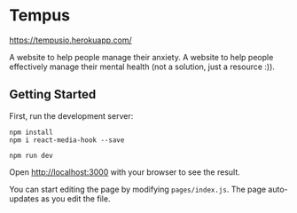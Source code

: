 # Tempus
https://tempusio.herokuapp.com/

A website to help people manage their anxiety.	A website to help people effectively manage their mental health (not a solution, just a resource :)).

## Getting Started
First, run the development server:

``````
npm install
npm i react-media-hook --save

npm run dev
``````
Open [http://localhost:3000](http://localhost:3000) with your browser to see the result.

You can start editing the page by modifying `pages/index.js`. The page auto-updates as you edit the file.

